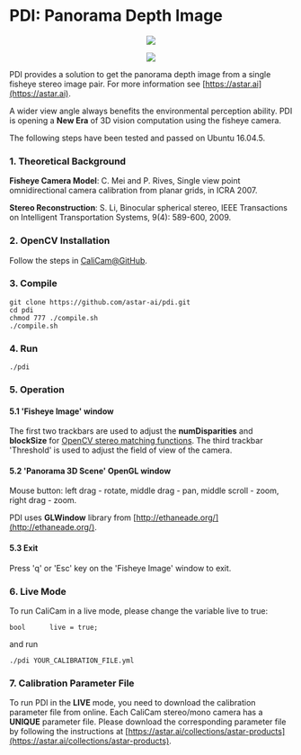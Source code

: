 # PDI: Panorama Depth Image

<p align="center">
  <img src="http://astar.support/dotai/pdi_fisheye_image1.jpg">
</p>

<p align="center">
  <img src="http://astar.support/dotai/pdi_3d_scene2.png">
</p>

PDI provides a solution to get the panorama depth image from a single fisheye stereo image pair. For more information see
[https://astar.ai](https://astar.ai).

A wider view angle always benefits the environmental perception ability. PDI is opening a **New Era** of 3D vision computation using the fisheye camera.

The following steps have been tested and passed on Ubuntu 16.04.5.

### 1. Theoretical Background

**Fisheye Camera Model**: C. Mei and P. Rives, Single view point omnidirectional camera calibration from planar grids, in ICRA 2007.

**Stereo Reconstruction**: S. Li, Binocular spherical stereo, IEEE Transactions on Intelligent Transportation Systems, 9(4): 589-600, 2009.

### 2. OpenCV Installation

Follow the steps in [CaliCam@GitHub](https://github.com/astar-ai/calicam).

### 3. Compile

	git clone https://github.com/astar-ai/pdi.git
	cd pdi
	chmod 777 ./compile.sh
	./compile.sh

### 4. Run

	./pdi

### 5. Operation

#### 5.1 'Fisheye Image' window
The first two trackbars are used to adjust the **numDisparities** and **blockSize** for [OpenCV stereo matching functions](https://docs.opencv.org/3.0-beta/modules/calib3d/doc/camera_calibration_and_3d_reconstruction.html#stereobm). 
The third trackbar 'Threshold' is used to adjust the field of view of the camera.

#### 5.2 'Panorama 3D Scene' OpenGL window
Mouse button: left drag - rotate, middle drag - pan, middle scroll - zoom, right drag - zoom. 

PDI uses **GLWindow** library from [http://ethaneade.org/](http://ethaneade.org/).

#### 5.3 Exit
Press 'q' or 'Esc' key on the 'Fisheye Image' window to exit.

### 6. Live Mode
To run CaliCam in a live mode, please change the variable live to true:

	bool      live = true;

and run

	./pdi YOUR_CALIBRATION_FILE.yml

### 7. Calibration Parameter File
To run PDI in the **LIVE** mode, you need to download the calibration parameter file from online.
Each CaliCam stereo/mono camera has a **UNIQUE** parameter file. Please download the corresponding parameter file by following the instructions at [https://astar.ai/collections/astar-products](https://astar.ai/collections/astar-products).


